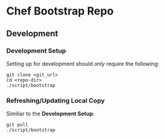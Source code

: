 # Chef Bootstrap Repo

## Development

### Development Setup

Setting up for development should *only* require the following:

    git clone <git_url>
    cd <repo-dir>
    ./script/bootstrap

### Refreshing/Updating Local Copy

Similiar to the **Development Setup**:

    git pull
    ./script/bootstrap
